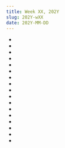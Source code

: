 ```yaml
---
title: Week XX, 202Y
slug: 202Y-wXX
date: 202Y-MM-DD
---
```


- []()
- []()
- []()
- []()
- []()
- []()
- []()
- []()
- []()
- []()
- []()
- []()
- []()
- []()
- []()
- []()
- []()
